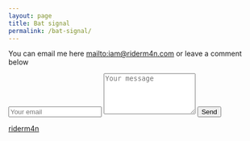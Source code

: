 ```yaml
---
layout: page
title: Bat signal
permalink: /bat-signal/
---
```


You can email me here <mailto:iam@riderm4n.com> or leave a comment below

<form action="//formspree.io/iam@riderm4n.com" method="POST">
    <input type="text" name="_replyto" placeholder="Your email"  required/>
	<textarea name="message" rows="5" placeholder="Your message" required></textarea>
	<input type="hidden" name="_subject" value="riderm4n.com" />
	<input type="text" name="_gotcha" style="display:none" />
    <input type="submit" value="Send">
</form>

<a class="muut" href="https://muut.com/i/tonysj/comments" type="dynamic">riderm4n</a>

